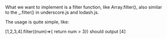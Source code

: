 What we want to implement is a filter function, like Array.filter(), also similar to the _.filter() in underscore.js and lodash.js.

The usage is quite simple, like:

[1,2,3,4].filter((num)=>{ return num > 3})
should output [4]
